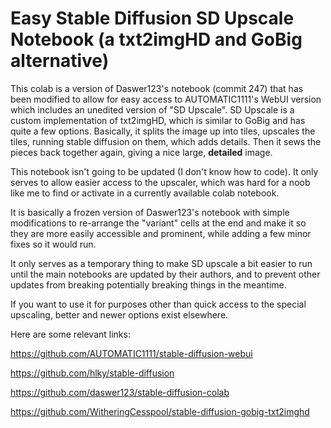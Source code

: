 # **Easy Stable Diffusion SD Upscale Notebook (a txt2imgHD and GoBig alternative)**

This colab is a version of Daswer123's notebook (commit 247) that has been modified to allow for easy access to AUTOMATIC1111's WebUI version which includes an unedited version of "SD Upscale". SD Upscale is a custom implementation of txt2imgHD, which is similar to GoBig and has quite a few options. Basically, it splits the image up into tiles, upscales the tiles, running stable diffusion on them, which adds details. Then it sews the pieces back together again, giving a nice large, **detailed** image.

This notebook isn't going to be updated (I don't know how to code). It only serves to allow easier access to the upscaler, which was hard for a noob like me to find or activate in a currently available colab notebook.  

It is basically a frozen version of Daswer123's notebook with simple modifications to re-arrange the "variant" cells at the end and make it so they are more easily accessible and prominent, while adding a few minor fixes so it would run.

It only serves as a temporary thing to make SD upscale a bit easier to run until the main notebooks are updated by their authors, and to prevent other updates from breaking potentially breaking things in the meantime. 

If you want to use it for purposes other than quick access to the special upscaling, better and newer options exist elsewhere.

Here are some relevant links:

https://github.com/AUTOMATIC1111/stable-diffusion-webui

https://github.com/hlky/stable-diffusion

https://github.com/daswer123/stable-diffusion-colab

https://github.com/WitheringCesspool/stable-diffusion-gobig-txt2imghd
